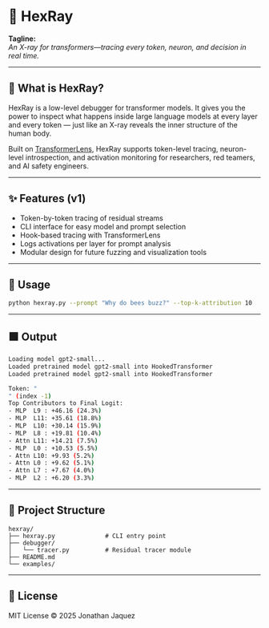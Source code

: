 # 🔬 HexRay

**Tagline:**  
*An X-ray for transformers—tracing every token, neuron, and decision in real time.*

---

## 🚀 What is HexRay?

HexRay is a low-level debugger for transformer models. It gives you the power to inspect what happens inside large language models at every layer and every token — just like an X-ray reveals the inner structure of the human body.

Built on [TransformerLens](https://github.com/neelnanda-io/TransformerLens), HexRay supports token-level tracing, neuron-level introspection, and activation monitoring for researchers, red teamers, and AI safety engineers.

---

## ✨ Features (v1)

- Token-by-token tracing of residual streams
- CLI interface for easy model and prompt selection
- Hook-based tracing with TransformerLens
- Logs activations per layer for prompt analysis
- Modular design for future fuzzing and visualization tools

---

## 🔧 Usage

```bash
python hexray.py --prompt "Why do bees buzz?" --top-k-attribution 10  
```

---

## 🟩 Output

```bash
Loading model gpt2-small...
Loaded pretrained model gpt2-small into HookedTransformer
Loaded pretrained model gpt2-small into HookedTransformer

Token: "
" (index -1)
Top Contributors to Final Logit:
- MLP  L9 : +46.16 (24.3%)
- MLP  L11: +35.61 (18.8%)
- MLP  L10: +30.14 (15.9%)
- MLP  L8 : +19.81 (10.4%)
- Attn L11: +14.21 (7.5%)
- MLP  L0 : +10.53 (5.5%)
- Attn L10: +9.93 (5.2%)
- Attn L0 : +9.62 (5.1%)
- Attn L7 : +7.67 (4.0%)
- MLP  L2 : +6.20 (3.3%)
```

---

## 📁 Project Structure

```
hexray/
├── hexray.py              # CLI entry point
├── debugger/
│   └── tracer.py          # Residual tracer module
├── README.md
└── examples/
```

---

## 📜 License

MIT License © 2025 Jonathan Jaquez
